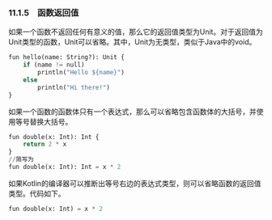### 11.1.5　函数返回值

如果一个函数不返回任何有意义的值，那么它的返回值类型为Unit。对于返回值为Unit类型的函数，Unit可以省略。其中，Unit为无类型，类似于Java中的void。

```python
fun hello(name: String?): Unit {
    if (name != null)
        println("Hello ${name}")
    else
        println("Hi there!")
}
```

如果一个函数的函数体只有一个表达式，那么可以省略包含函数体的大括号，并使用等号替换大括号。

```python
fun double(x: Int): Int {
    return 2 * x
}
//简写为
fun double(x: Int): Int = x * 2
```

如果Kotlin的编译器可以推断出等号右边的表达式类型，则可以省略函数的返回值类型。代码如下。

```python
fun double(x: Int) = x * 2
```

